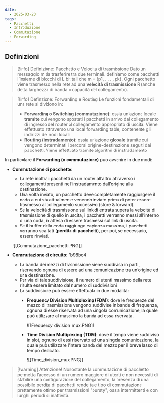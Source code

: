 ```yaml
---
date:
  - 2025-03-23
tags:
  - Pacchetti
  - Introduzione
  - Commutazione
  - Forwarding
---
```


## Definizioni


> [!info] Definizione: Pacchetto e Velocita di trasmissione
> Dato un messaggio m da trasferire tra due terminali, definiamo come pacchetti l’insieme di blocchi di L bit tali che m = {p1, . . . , pk}. Ogni pacchetto viene trasmesso nella rete ad una **velocità di trasmissione** R (anche detta larghezza di banda o capacità del collegamento).


> [!info] Definzione: Forwarding e Routing
> Le funzioni fondamentali di una rete si dividono in: 
> - **Forwarding o Switching (commutazione)**: ossia un’azione locale **tramite** cui vengono spostati i pacchetti in arrivo dal collegamento di ingresso del router al collegamento appropriato di uscita. Viene effettuato attraverso una local forwarding table, contenente gli indirizzi dei nodi locali.
> - **Routing (instradamento)**: ossia un’azione **globale** tramite cui vengono determinati i percorsi origine-destinazione seguiti dai pacchetti. Viene effettuato tramite algoritmi di instradamento

In particolare il **Forwarding (o commutazione)** puo avvenire in due modi:
- **Commutazione di pacchetto**:
	- La rete inoltra i pacchetti da un router all’altro attraverso i collegamenti presenti nell’instradamento dall’origine alla destinazione.
	- Una volta inviato, un pacchetto deve completamente raggiungere il nodo a cui sta attualmente venendo inviato prima di poter essere trasmesso al collegamento successivo (store & forward).
	- Se la velocità di trasmissione sul link di entrata supera la velocità di trasmissione di quello in uscita, i pacchetti verranno messi all’interno di una coda, in attesa di essere trasmessi sul link di uscita.
	- Se il buffer della coda raggiunge capienza massima, i pacchetti verranno scartati (**perdita di pacchetti**), per poi, se necessario, essere rinviati.
	
	![[Commutazione_pacchetti.PNG]]
- **Commutazione di circuito**:  ^b98bc4
	- La banda dei mezzi di trasmissione viene suddivisa in parti, riservando ognuna di essere ad una comunicazione tra un’origine ed una destinazione. 
	- Per via di tale suddivisione, il numero di utenti massimo della rete risulta essere limitato dal numero di suddivisioni.
	- La suddivisione può essere effettuata in due modalità:
		- **Frequency Division Multiplexing (FDM)**: dove le frequenze del mezzo di trasmissione vengono suddivise in bande di frequenza, ognuna di esse riservata ad una singola comunicazione, la quale può utilizzare al massimo la banda ad essa riservata.
		  
		  ![[Frequency_division_mux.PNG]]
		  
		- **Time Division Multiplexing (TDM)**: dove il tempo viene suddiviso in slot, ognuno di essi riservato ad una singola comunicazione, la quale può utilizzare l’intera banda del mezzo per il breve lasso di tempo dedicato.
		  
		  ![[Time_division_mux.PNG]]
		  

> [!warning] Attenzione!
> Nonostante la commutazione di pacchetto permetta l’accesso di un numero maggiore di utenti e non necessiti di stabilire una configurazione del collegamento, la presenza di una possibile perdita di pacchetti rende tale tipo di commutazione prettamente ottimo per trasmissioni "bursty", ossia intermittenti e con lunghi periodi di inattività.
